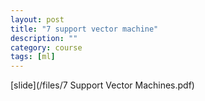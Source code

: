 ```yaml
---
layout: post
title: "7 support vector machine"
description: ""
category: course 
tags: [ml]
---
```



[slide](/files/7 Support Vector Machines.pdf)